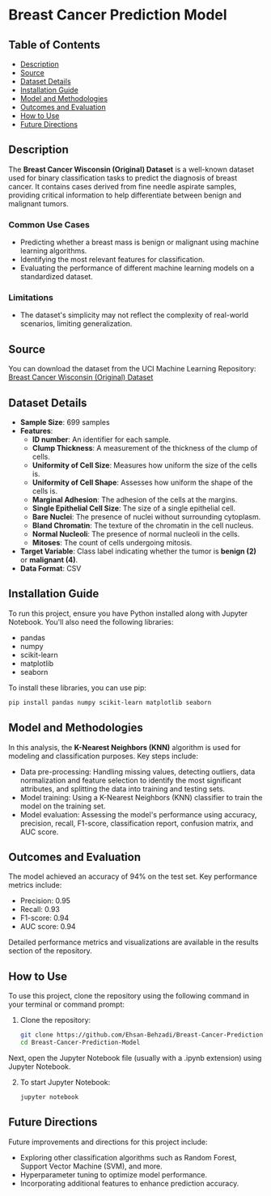 # Breast Cancer Prediction Model  

## Table of Contents  
- [Description](#description) 
- [Source](#source) 
- [Dataset Details](#dataset-details)
- [Installation Guide](#installation-guide)  
- [Model and Methodologies](#model-and-methodologies)  
- [Outcomes and Evaluation](#outcomes-and-evaluation)  
- [How to Use](#how-to-use)  
- [Future Directions](#future-directions)

## Description  
The **Breast Cancer Wisconsin (Original) Dataset** is a well-known dataset used for binary classification tasks to predict the diagnosis of breast cancer. It contains cases derived from fine needle aspirate samples, providing critical information to help differentiate between benign and malignant tumors.  

### Common Use Cases  
- Predicting whether a breast mass is benign or malignant using machine learning algorithms.  
- Identifying the most relevant features for classification.  
- Evaluating the performance of different machine learning models on a standardized dataset.

### Limitations  
- The dataset's simplicity may not reflect the complexity of real-world scenarios, limiting generalization.

## Source  
You can download the dataset from the UCI Machine Learning Repository: [Breast Cancer Wisconsin (Original) Dataset](https://archive.ics.uci.edu/ml/datasets/Breast+Cancer+Wisconsin+(Original))  
  

## Dataset Details  
- **Sample Size**: 699 samples  
- **Features**:  
  - **ID number**: An identifier for each sample.  
  - **Clump Thickness**: A measurement of the thickness of the clump of cells.  
  - **Uniformity of Cell Size**: Measures how uniform the size of the cells is.  
  - **Uniformity of Cell Shape**: Assesses how uniform the shape of the cells is.  
  - **Marginal Adhesion**: The adhesion of the cells at the margins.  
  - **Single Epithelial Cell Size**: The size of a single epithelial cell.  
  - **Bare Nuclei**: The presence of nuclei without surrounding cytoplasm.  
  - **Bland Chromatin**: The texture of the chromatin in the cell nucleus.  
  - **Normal Nucleoli**: The presence of normal nucleoli in the cells.  
  - **Mitoses**: The count of cells undergoing mitosis.  
- **Target Variable**: Class label indicating whether the tumor is **benign (2)** or **malignant (4)**.  
- **Data Format**: CSV  

## Installation Guide  
To run this project, ensure you have Python installed along with Jupyter Notebook. You'll also need the following libraries:  
- pandas  
- numpy  
- scikit-learn  
- matplotlib  
- seaborn

To install these libraries, you can use pip:  
```bash  
pip install pandas numpy scikit-learn matplotlib seaborn 
```

## Model and Methodologies 
In this analysis, the **K-Nearest Neighbors (KNN)** algorithm is used for modeling and classification purposes. Key steps include: 
- Data pre-processing: Handling missing values, detecting outliers, data normalization and feature selection to identify the most significant attributes, and splitting the data into training and testing sets.  
- Model training: Using a K-Nearest Neighbors (KNN) classifier to train the model on the training set.  
- Model evaluation: Assessing the model's performance using accuracy, precision, recall, F1-score, classification report, confusion matrix, and AUC score.  

## Outcomes and Evaluation

The model achieved an accuracy of 94% on the test set. Key performance metrics include:
- Precision: 0.95
- Recall: 0.93
- F1-score: 0.94
- AUC score: 0.94

Detailed performance metrics and visualizations are available in the results section of the repository.

## How to Use

To use this project, clone the repository using the following command in your terminal or command prompt:

1. Clone the repository:
   ```bash
   git clone https://github.com/Ehsan-Behzadi/Breast-Cancer-Prediction-Model.git  
   cd Breast-Cancer-Prediction-Model
   ```
Next, open the Jupyter Notebook file (usually with a .ipynb extension) using Jupyter Notebook.   

2. To start Jupyter Notebook:
   ```bash
   jupyter notebook
   ```

## Future Directions

Future improvements and directions for this project include:
- Exploring other classification algorithms such as Random Forest, Support Vector Machine (SVM), and more.
- Hyperparameter tuning to optimize model performance.
- Incorporating additional features to enhance prediction accuracy. 